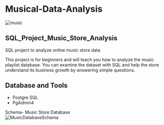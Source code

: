 # Musical-Data-Analysis
![music](https://github.com/user-attachments/assets/99686f68-40b5-4509-bc08-38032e531c13)

## SQL_Project_Music_Store_Analysis
SQL project to analyze online music store data

This project is for beginners and will teach you how to analyze the music playlist database. You can examine the dataset with SQL and help the store understand its business growth by answering simple questions.
## Database and Tools
* Postgre SQL
* PgAdmin4

Schema- Music Store Database  
![MusicDatabaseSchema](https://github.com/user-attachments/assets/672cccb6-3706-41d1-ba9a-29fcbb7290aa)
